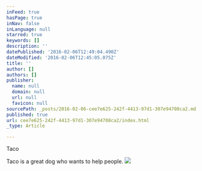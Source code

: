 ```yaml
---
inFeed: true
hasPage: true
inNav: false
inLanguage: null
starred: true
keywords: []
description: ''
datePublished: '2016-02-06T12:49:04.490Z'
dateModified: '2016-02-06T12:45:05.075Z'
title: ''
author: []
authors: []
publisher:
  name: null
  domain: null
  url: null
  favicon: null
sourcePath: _posts/2016-02-06-cee7e625-242f-4413-97d1-307e94708ca2.md
published: true
url: cee7e625-242f-4413-97d1-307e94708ca2/index.html
_type: Article

---
```

Taco

Taco is a great dog who wants to help people.
![](https://the-grid-user-content.s3-us-west-2.amazonaws.com/52c5b70e-6572-4da8-8cee-a081d79596ef.jpg)